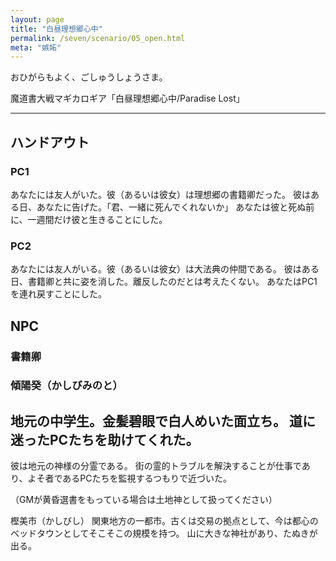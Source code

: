 ```yaml
---
layout: page
title: "白昼理想郷心中"
permalink: /seven/scenario/05_open.html
meta: "嫉妬"
---
```


おひがらもよく、ごしゅうしょうさま。

魔道書大戦マギカロギア「白昼理想郷心中/Paradise Lost」


---------------------------

## ハンドアウト
### PC1
あなたには友人がいた。彼（あるいは彼女）は理想郷の書籍卿だった。
彼はある日、あなたに告げた。「君、一緒に死んでくれないか」
あなたは彼と死ぬ前に、一週間だけ彼と生きることにした。

### PC2
あなたには友人がいる。彼（あるいは彼女）は大法典の仲間である。
彼はある日、書籍卿と共に姿を消した。離反したのだとは考えたくない。
あなたはPC1を連れ戻すことにした。

## NPC

### 書籍卿

### 傾陽癸（かしびみのと）
地元の中学生。金髪碧眼で白人めいた面立ち。
道に迷ったPCたちを助けてくれた。
--------------------
彼は地元の神様の分霊である。
街の霊的トラブルを解決することが仕事であり、よそ者であるPCたちを監視するつもりで近づいた。

（GMが黄昏選書をもっている場合は土地神として扱ってください）


樫美市（かしびし）
関東地方の一都市。古くは交易の拠点として、今は都心のベッドタウンとしてそこそこの規模を持つ。
山に大きな神社があり、たぬきが出る。
